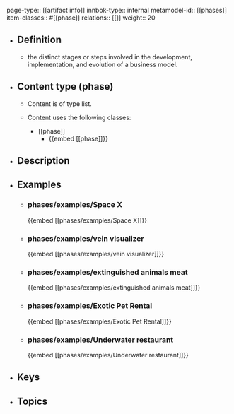 page-type:: [[artifact info]]
innbok-type:: internal
metamodel-id:: [[phases]]
item-classes:: #[[phase]]
relations:: [[]]
weight:: 20

- ## Definition
  - the distinct stages or steps involved in the development, implementation, and evolution of a business model.
- ## Content type (phase)
  - Content is of type list.
  
  - Content uses the following classes:
    - [[phase]]
      - {{embed [[phase]]}}
  
- ## Description
- ## Examples
  - ### phases/examples/Space X
    {{embed [[phases/examples/Space X]]}}
  - ### phases/examples/vein visualizer
    {{embed [[phases/examples/vein visualizer]]}}
  - ### phases/examples/extinguished animals meat
    {{embed [[phases/examples/extinguished animals meat]]}}
  - ### phases/examples/Exotic Pet Rental
    {{embed [[phases/examples/Exotic Pet Rental]]}}
  - ### phases/examples/Underwater restaurant
    {{embed [[phases/examples/Underwater restaurant]]}}
  
- ## Keys
  
- ## Topics
  

